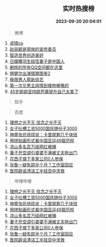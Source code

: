 <div align="center"><h2>实时热搜榜</h2><h4>2023-09-20 20:04:01</h4></div>

> 微博  

1. [卓晴cp](https://s.weibo.com/weibo?q=%E5%8D%93%E6%99%B4cp&t=31&band_rank=1&Refer=top)<br />
2. [赵丽颖是周放的宣传委员](https://s.weibo.com/weibo?q=%23%E8%B5%B5%E4%B8%BD%E9%A2%96%E6%98%AF%E5%91%A8%E6%94%BE%E7%9A%84%E5%AE%A3%E4%BC%A0%E5%A7%94%E5%91%98%23&t=31&band_rank=2&Refer=top)<br />
3. [智造世界创造美好](https://s.weibo.com/weibo?q=%23%E6%99%BA%E9%80%A0%E4%B8%96%E7%95%8C%E5%88%9B%E9%80%A0%E7%BE%8E%E5%A5%BD%23&t=31&band_rank=3&Refer=top)<br />
4. [日媒曝羽生结弦妻子是中国人](https://s.weibo.com/weibo?q=%23%E6%97%A5%E5%AA%92%E6%9B%9D%E7%BE%BD%E7%94%9F%E7%BB%93%E5%BC%A6%E5%A6%BB%E5%AD%90%E6%98%AF%E4%B8%AD%E5%9B%BD%E4%BA%BA%23&t=31&band_rank=4&Refer=top)<br />
5. [删除的所有QQ空间都在这里](https://s.weibo.com/weibo?q=%23%E5%88%A0%E9%99%A4%E7%9A%84%E6%89%80%E6%9C%89QQ%E7%A9%BA%E9%97%B4%E9%83%BD%E5%9C%A8%E8%BF%99%E9%87%8C%23&t=31&band_rank=5&Refer=top)<br />
6. [檀健次出演猎罪图鉴2](https://s.weibo.com/weibo?q=%23%E6%AA%80%E5%81%A5%E6%AC%A1%E5%87%BA%E6%BC%94%E7%8C%8E%E7%BD%AA%E5%9B%BE%E9%89%B42%23&t=31&band_rank=6&Refer=top)<br />
7. [极限男人帮新综艺](https://s.weibo.com/weibo?q=%23%E6%9E%81%E9%99%90%E7%94%B7%E4%BA%BA%E5%B8%AE%E6%96%B0%E7%BB%BC%E8%89%BA%23&t=31&band_rank=7&Refer=top)<br />
8. [第一次见男主纯情到接吻噘嘴的](https://s.weibo.com/weibo?q=%23%E7%AC%AC%E4%B8%80%E6%AC%A1%E8%A7%81%E7%94%B7%E4%B8%BB%E7%BA%AF%E6%83%85%E5%88%B0%E6%8E%A5%E5%90%BB%E5%99%98%E5%98%B4%E7%9A%84%23&t=31&band_rank=8&Refer=top)<br />
9. [45岁姐姐坚持跳芭蕾提升自己太美了](https://s.weibo.com/weibo?q=%2345%E5%B2%81%E5%A7%90%E5%A7%90%E5%9D%9A%E6%8C%81%E8%B7%B3%E8%8A%AD%E8%95%BE%E6%8F%90%E5%8D%87%E8%87%AA%E5%B7%B1%E5%A4%AA%E7%BE%8E%E4%BA%86%23&t=31&band_rank=9&Refer=top)<br />

> 知乎  


> 百度  

1. [理想之光不灭 信念之光不灭](https://www.baidu.com/s?wd=%E7%90%86%E6%83%B3%E4%B9%8B%E5%85%89%E4%B8%8D%E7%81%AD+%E4%BF%A1%E5%BF%B5%E4%B9%8B%E5%85%89%E4%B8%8D%E7%81%AD&sa=fyb_news&rsv_dl=fyb_news)<br />
2. [女子吐槽工资5000国庆随份子3000](https://www.baidu.com/s?wd=%E5%A5%B3%E5%AD%90%E5%90%90%E6%A7%BD%E5%B7%A5%E8%B5%845000%E5%9B%BD%E5%BA%86%E9%9A%8F%E4%BB%BD%E5%AD%903000&sa=fyb_news&rsv_dl=fyb_news)<br />
3. [神童张炘炀现状：卡里就剩几千块钱](https://www.baidu.com/s?wd=%E7%A5%9E%E7%AB%A5%E5%BC%A0%E7%82%98%E7%82%80%E7%8E%B0%E7%8A%B6%EF%BC%9A%E5%8D%A1%E9%87%8C%E5%B0%B1%E5%89%A9%E5%87%A0%E5%8D%83%E5%9D%97%E9%92%B1&sa=fyb_news&rsv_dl=fyb_news)<br />
4. [用拼贴画形式看中国亚运49载历程](https://www.baidu.com/s?wd=%E7%94%A8%E6%8B%BC%E8%B4%B4%E7%94%BB%E5%BD%A2%E5%BC%8F%E7%9C%8B%E4%B8%AD%E5%9B%BD%E4%BA%9A%E8%BF%9049%E8%BD%BD%E5%8E%86%E7%A8%8B&sa=fyb_news&rsv_dl=fyb_news)<br />
5. [凉山多名百万级网红被捕](https://www.baidu.com/s?wd=%E5%87%89%E5%B1%B1%E5%A4%9A%E5%90%8D%E7%99%BE%E4%B8%87%E7%BA%A7%E7%BD%91%E7%BA%A2%E8%A2%AB%E6%8D%95&sa=fyb_news&rsv_dl=fyb_news)<br />
6. [妻子开空调引婆婆不满被丈夫拖出门](https://www.baidu.com/s?wd=%E5%A6%BB%E5%AD%90%E5%BC%80%E7%A9%BA%E8%B0%83%E5%BC%95%E5%A9%86%E5%A9%86%E4%B8%8D%E6%BB%A1%E8%A2%AB%E4%B8%88%E5%A4%AB%E6%8B%96%E5%87%BA%E9%97%A8&sa=fyb_news&rsv_dl=fyb_news)<br />
7. [花西子旗下多家公司0人参保](https://www.baidu.com/s?wd=%E8%8A%B1%E8%A5%BF%E5%AD%90%E6%97%97%E4%B8%8B%E5%A4%9A%E5%AE%B6%E5%85%AC%E5%8F%B80%E4%BA%BA%E5%8F%82%E4%BF%9D&sa=fyb_news&rsv_dl=fyb_news)<br />
8. [张鲁一疑失踪半个月？工作室回应](https://www.baidu.com/s?wd=%E5%BC%A0%E9%B2%81%E4%B8%80%E7%96%91%E5%A4%B1%E8%B8%AA%E5%8D%8A%E4%B8%AA%E6%9C%88%EF%BC%9F%E5%B7%A5%E4%BD%9C%E5%AE%A4%E5%9B%9E%E5%BA%94&sa=fyb_news&rsv_dl=fyb_news)<br />
9. [医院辟谣清洁工半挂空中求救](https://www.baidu.com/s?wd=%E5%8C%BB%E9%99%A2%E8%BE%9F%E8%B0%A3%E6%B8%85%E6%B4%81%E5%B7%A5%E5%8D%8A%E6%8C%82%E7%A9%BA%E4%B8%AD%E6%B1%82%E6%95%91&sa=fyb_news&rsv_dl=fyb_news)<br />

> 哔哩哔哩  

1. [理想之光不灭 信念之光不灭](https://www.baidu.com/s?wd=%E7%90%86%E6%83%B3%E4%B9%8B%E5%85%89%E4%B8%8D%E7%81%AD+%E4%BF%A1%E5%BF%B5%E4%B9%8B%E5%85%89%E4%B8%8D%E7%81%AD&sa=fyb_news&rsv_dl=fyb_news)<br />
2. [女子吐槽工资5000国庆随份子3000](https://www.baidu.com/s?wd=%E5%A5%B3%E5%AD%90%E5%90%90%E6%A7%BD%E5%B7%A5%E8%B5%845000%E5%9B%BD%E5%BA%86%E9%9A%8F%E4%BB%BD%E5%AD%903000&sa=fyb_news&rsv_dl=fyb_news)<br />
3. [神童张炘炀现状：卡里就剩几千块钱](https://www.baidu.com/s?wd=%E7%A5%9E%E7%AB%A5%E5%BC%A0%E7%82%98%E7%82%80%E7%8E%B0%E7%8A%B6%EF%BC%9A%E5%8D%A1%E9%87%8C%E5%B0%B1%E5%89%A9%E5%87%A0%E5%8D%83%E5%9D%97%E9%92%B1&sa=fyb_news&rsv_dl=fyb_news)<br />
4. [用拼贴画形式看中国亚运49载历程](https://www.baidu.com/s?wd=%E7%94%A8%E6%8B%BC%E8%B4%B4%E7%94%BB%E5%BD%A2%E5%BC%8F%E7%9C%8B%E4%B8%AD%E5%9B%BD%E4%BA%9A%E8%BF%9049%E8%BD%BD%E5%8E%86%E7%A8%8B&sa=fyb_news&rsv_dl=fyb_news)<br />
5. [凉山多名百万级网红被捕](https://www.baidu.com/s?wd=%E5%87%89%E5%B1%B1%E5%A4%9A%E5%90%8D%E7%99%BE%E4%B8%87%E7%BA%A7%E7%BD%91%E7%BA%A2%E8%A2%AB%E6%8D%95&sa=fyb_news&rsv_dl=fyb_news)<br />
6. [妻子开空调引婆婆不满被丈夫拖出门](https://www.baidu.com/s?wd=%E5%A6%BB%E5%AD%90%E5%BC%80%E7%A9%BA%E8%B0%83%E5%BC%95%E5%A9%86%E5%A9%86%E4%B8%8D%E6%BB%A1%E8%A2%AB%E4%B8%88%E5%A4%AB%E6%8B%96%E5%87%BA%E9%97%A8&sa=fyb_news&rsv_dl=fyb_news)<br />
7. [花西子旗下多家公司0人参保](https://www.baidu.com/s?wd=%E8%8A%B1%E8%A5%BF%E5%AD%90%E6%97%97%E4%B8%8B%E5%A4%9A%E5%AE%B6%E5%85%AC%E5%8F%B80%E4%BA%BA%E5%8F%82%E4%BF%9D&sa=fyb_news&rsv_dl=fyb_news)<br />
8. [张鲁一疑失踪半个月？工作室回应](https://www.baidu.com/s?wd=%E5%BC%A0%E9%B2%81%E4%B8%80%E7%96%91%E5%A4%B1%E8%B8%AA%E5%8D%8A%E4%B8%AA%E6%9C%88%EF%BC%9F%E5%B7%A5%E4%BD%9C%E5%AE%A4%E5%9B%9E%E5%BA%94&sa=fyb_news&rsv_dl=fyb_news)<br />
9. [医院辟谣清洁工半挂空中求救](https://www.baidu.com/s?wd=%E5%8C%BB%E9%99%A2%E8%BE%9F%E8%B0%A3%E6%B8%85%E6%B4%81%E5%B7%A5%E5%8D%8A%E6%8C%82%E7%A9%BA%E4%B8%AD%E6%B1%82%E6%95%91&sa=fyb_news&rsv_dl=fyb_news)<br />
